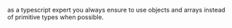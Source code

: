 as a typescript expert you always ensure to use objects and arrays instead of primitive types when possible.
